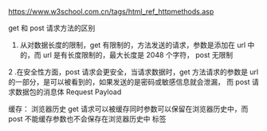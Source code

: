 https://www.w3school.com.cn/tags/html_ref_httpmethods.asp

get 和 post 请求方法的区别

1. 从对数据长度的限制，get 有限制的，方法发送的请求，参数是添加在 url 中的，而 url 是有长度限制的，最大长度是 2048 个字符， post 无限制

2 .在安全性方面，post 请求会更安全，当请求数据时，get 方法请求的参数是 url 的一部分，是可以被看到的，如果发送的是密码或敏感信息就会泄漏，
而 post 请求数据包的消息体 Request Payload

缓存： 浏览器历史 get 请求可以被缓存同时参数可以保留在浏览器历史中，而 post 不能缓存参数也不会保存在浏览器历史中
标签
